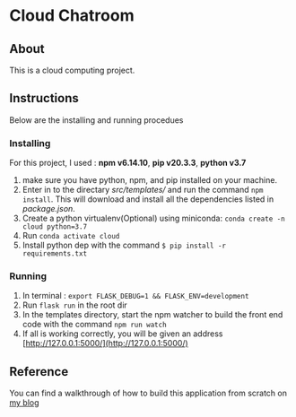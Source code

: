 # Cloud Chatroom

## About

This is a cloud computing project.

## Instructions

Below are the installing and running procedues

### Installing

For this project, I used : **npm v6.14.10**, **pip v20.3.3**, **python v3.7**

1. make sure you have python, npm, and pip installed on your machine.
2. Enter in to the directary *src/templates/* and run the command `npm install`. This will download and install all the dependencies listed in *package.json*.
3. Create a python virtualenv(Optional) using miniconda: `conda create -n cloud python=3.7`
4. Run `conda activate cloud`
5. Install python dep with the command `$ pip install -r requirements.txt`

### Running

1. In terminal : `export FLASK_DEBUG=1 && FLASK_ENV=development`
2. Run `flask run` in the root dir
3. In the templates directory, start the npm watcher to build the front end code with the command `npm run watch`
4. If all is working correctly, you will be given an address [http://127.0.0.1:5000/](http://127.0.0.1:5000/)

## Reference

You can find a walkthrough of how to build this application from scratch on [my blog](https://medium.com/@tonyparkerkenz/a-template-for-creating-a-full-stack-web-application-with-flask-npm-webpack-and-reactjs-be2294b111bd)
